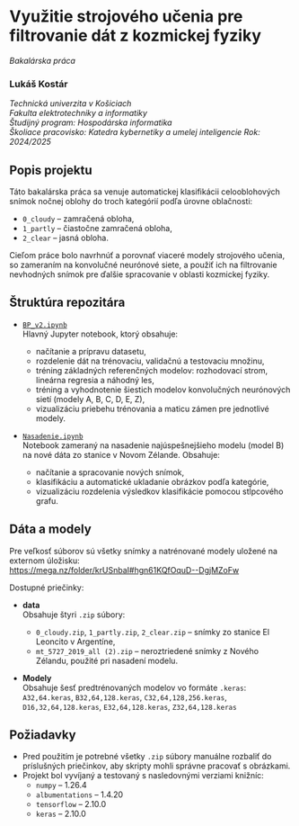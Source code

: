 # Využitie strojového učenia pre filtrovanie dát z kozmickej fyziky
*Bakalárska práca*
### Lukáš Kostár
*Technická univerzita v Košiciach\
Fakulta elektrotechniky a informatiky\
Študijný program: Hospodárska informatika\
Školiace pracovisko: Katedra kybernetiky a umelej inteligencie
Rok: 2024/2025*

## Popis projektu

Táto bakalárska práca sa venuje automatickej klasifikácii celooblohových snímok nočnej oblohy do troch kategórií podľa úrovne oblačnosti:
- `0_cloudy` – zamračená obloha,  
- `1_partly` – čiastočne zamračená obloha,  
- `2_clear` – jasná obloha.  

Cieľom práce bolo navrhnúť a porovnať viaceré modely strojového učenia, so zameraním na konvolučné neurónové siete, a použiť ich na filtrovanie nevhodných snímok pre ďalšie spracovanie v oblasti kozmickej fyziky.

## Štruktúra repozitára

- [`BP_v2.ipynb`](https://github.com/kkuichi/lk677jt/blob/main/BP_v2.ipynb)  
  Hlavný Jupyter notebook, ktorý obsahuje:
  - načítanie a prípravu datasetu, 
  - rozdelenie dát na trénovaciu, validačnú a testovaciu množinu,  
  - tréning základných referenčných modelov: rozhodovací strom, lineárna regresia a náhodný les,  
  - tréning a vyhodnotenie šiestich modelov konvolučných neurónových sietí (modely A, B, C, D, E, Z),  
  - vizualizáciu priebehu trénovania a maticu zámen pre jednotlivé modely.  

- [`Nasadenie.ipynb`](https://github.com/kkuichi/lk677jt/blob/main/Nasadenie.ipynb)  
  Notebook zameraný na nasadenie najúspešnejšieho modelu (model B) na nové dáta zo stanice v Novom Zélande. Obsahuje:
  - načítanie a spracovanie nových snímok,  
  - klasifikáciu a automatické ukladanie obrázkov podľa kategórie,  
  - vizualizáciu rozdelenia výsledkov klasifikácie pomocou stĺpcového grafu.   

## Dáta a modely

Pre veľkosť súborov sú všetky snímky a natrénované modely uložené na externom úložisku:  
https://mega.nz/folder/krUSnbaI#hgn61KQfOquD--DgjMZoFw

Dostupné priečinky:

- **data**  
  Obsahuje štyri `.zip` súbory:
  - `0_cloudy.zip`, `1_partly.zip`, `2_clear.zip` – snímky zo stanice El Leoncito v Argentíne,  
  - `mt_5727_2019_all (2).zip` – neroztriedené snímky z Nového Zélandu, použité pri nasadení modelu.  

- **Modely**  
  Obsahuje šesť predtrénovaných modelov vo formáte `.keras`:  
  `A32,64.keras`, `B32,64,128.keras`, `C32,64,128,256.keras`,  
  `D16,32,64,128.keras`, `E32,64,128.keras`, `Z32,64,128.keras`

## Požiadavky
- Pred použitím je potrebné všetky `.zip` súbory manuálne rozbaliť do príslušných priečinkov, aby skripty mohli správne pracovať s obrázkami.
- Projekt bol vyvíjaný a testovaný s nasledovnými verziami knižníc:
  - `numpy` – 1.26.4  
  - `albumentations` – 1.4.20  
  - `tensorflow` – 2.10.0  
  - `keras` – 2.10.0
